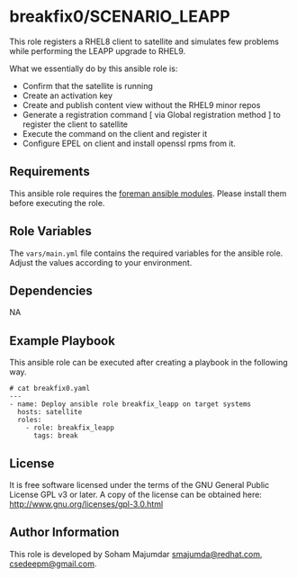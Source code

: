 breakfix0/SCENARIO_LEAPP
=========

This role registers a RHEL8 client to satellite and simulates few problems while performing the LEAPP upgrade to RHEL9.

What we essentially do by this ansible role is:

* Confirm that the satellite is running
* Create an activation key
* Create and publish content view without the RHEL9 minor repos
* Generate a registration command [ via Global registration method ] to register the client to satellite
* Execute the command on the client and register it
* Configure EPEL on client and install openssl rpms from it.


Requirements
------------

This ansible role requires the [foreman ansible modules](https://github.com/theforeman/foreman-ansible-modules/). Please install them before executing the role.

Role Variables
--------------

The `vars/main.yml` file contains the required variables for the ansible role. Adjust the values according to your environment.

Dependencies
------------

NA

Example Playbook
----------------

This ansible role can be executed after creating a playbook in the following way.

~~~
# cat breakfix0.yaml
---
- name: Deploy ansible role breakfix_leapp on target systems
  hosts: satellite
  roles:
    - role: breakfix_leapp
      tags: break
~~~

License
-------

It is free software licensed under the terms of the GNU General Public License GPL v3 or later. A copy of the license can be obtained here: http://www.gnu.org/licenses/gpl-3.0.html

Author Information
------------------

This role is developed by Soham Majumdar <smajumda@redhat.com>, <csedeepm@gmail.com>.
